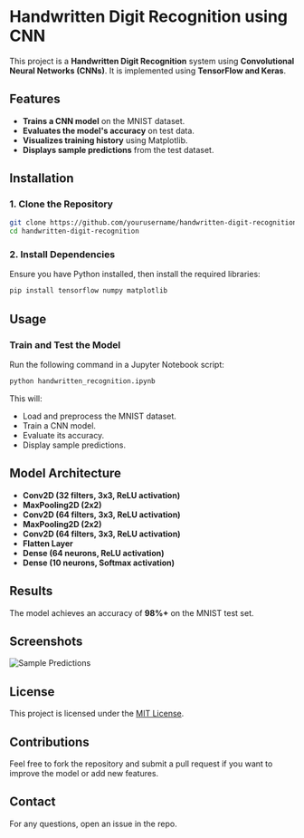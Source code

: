 # Handwritten Digit Recognition using CNN

This project is a **Handwritten Digit Recognition** system using **Convolutional Neural Networks (CNNs)**. It is implemented using **TensorFlow and Keras**.

## Features
- **Trains a CNN model** on the MNIST dataset.
- **Evaluates the model's accuracy** on test data.
- **Visualizes training history** using Matplotlib.
- **Displays sample predictions** from the test dataset.

## Installation
### **1. Clone the Repository**
```bash
git clone https://github.com/yourusername/handwritten-digit-recognition.git
cd handwritten-digit-recognition
```
### **2. Install Dependencies**
Ensure you have Python installed, then install the required libraries:
```bash
pip install tensorflow numpy matplotlib
```

## Usage
### **Train and Test the Model**
Run the following command in a Jupyter Notebook script:
```python
python handwritten_recognition.ipynb
```
This will:
- Load and preprocess the MNIST dataset.
- Train a CNN model.
- Evaluate its accuracy.
- Display sample predictions.


## Model Architecture
- **Conv2D (32 filters, 3x3, ReLU activation)**
- **MaxPooling2D (2x2)**
- **Conv2D (64 filters, 3x3, ReLU activation)**
- **MaxPooling2D (2x2)**
- **Conv2D (64 filters, 3x3, ReLU activation)**
- **Flatten Layer**
- **Dense (64 neurons, ReLU activation)**
- **Dense (10 neurons, Softmax activation)**

## Results
The model achieves an accuracy of **98%+** on the MNIST test set.

## Screenshots
![Sample Predictions](https://github.com/user-attachments/assets/76a45aad-23ac-4461-88c7-53bd6c18a49e)


## License
This project is licensed under the [MIT License](LICENSE).

## Contributions
Feel free to fork the repository and submit a pull request if you want to improve the model or add new features.

## Contact
For any questions, open an issue in the repo.
